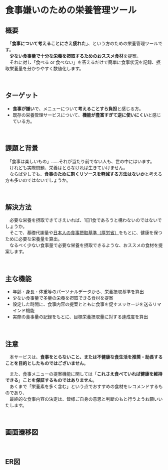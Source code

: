 # 食事嫌いのための栄養管理ツール

## 概要

　「**食事について考えることにさえ疲れた**」、という方のための栄養管理ツールです。<br>
　**少ない食事量で十分な栄養を摂取するためのおススメ食材**を提案。<br>
　それに対し「食べる or 食べない」を答えるだけで簡単に食事状況を記録、摂取栄養量を分かりやすく数値化します。<br>

<br />


## ターゲット

- **食事が嫌い**で、メニューについて**考えることすら負担**と感じる方。<br>
- 既存の栄養管理サービスについて、**機能が豊富すぎて逆に使いにくい**と感じている方。<br>

<br /> 


## 課題と背景

　「食事は楽しいもの」……それが当たり前でない人も、世の中にはいます。<br>
　けれども実際問題、栄養はとらなければ生きていけません。<br>
　ならば少しでも、**食事のために割くリソースを軽減する方法はないか**と考える方も多いのではないでしょうか。<br>

<br />


## 解決方法

　必要な栄養を摂取できてさえいれば、1日1食であろうと構わないのではないでしょうか。<br>
　そこで、基礎代謝量や[日本人の食事摂取基準（厚労省）](https://www.mhlw.go.jp/stf/seisakunitsuite/bunya/kenkou_iryou/kenkou/eiyou/syokuji_kijyun.html)をもとに、健康を保つために必要な栄養量を算出。<br>
　なるべく少ない食事量で必要な栄養を摂取できるような、おススメの食材を提案します。<br>

<br />



## 主な機能

- 年齢・身長・体重等のパーソナルデータから、栄養摂取基準を算出
- 少ない食事量で多量の栄養を摂取できる食材を提案
- 設定した時間に、食事内容の提案とともに食事を促すメッセージを送るリマインド機能
- 実際の食事量の記録をもとに、目標栄養摂取量に対する達成度を算出

<br />


## 注意

　本サービスは、**食事をとらないこと、または不健康な食生活を推奨・助長することを目的としたものではございません**。<br>

　また、食事メニューの提案機能に関しては「**これさえ食べていれば健康を維持できる**」**ことを保証するものではありません**。<br>
　あくまで「栄養素を多く含む」という点でおすすめの食材をレコメンドするものであり、<br>
　最終的な食事内容の決定は、皆様ご自身の意思と判断のもと行うようお願いいたします。<br>

<br />


## 画面遷移図

<br />


## ER図


<br />